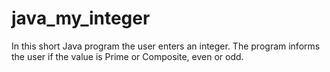 # java_my_integer
In this short Java program the user enters an integer.  The program informs the user if the value is Prime or Composite, even or odd.
